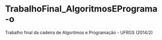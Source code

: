 # TrabalhoFinal_AlgoritmosEPrograma-o
Trabalho final da cadeira de Algoritmos e Programação - UFRGS (2014/2)
